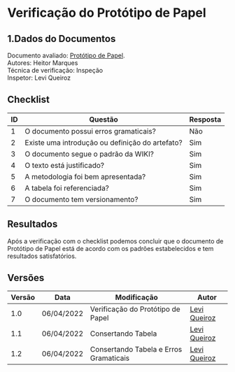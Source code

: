 # Verificação do Protótipo de Papel

## 1.Dados do Documentos
Documento avaliado: [Protótipo de Papel](./../Design_avaliacao_desenv/nivel2/planejamento_Avaliação.md).<br>
Autores: Heitor Marques <br>
Técnica de verificação: Inspeção<br>
Inspetor: Levi Queiroz<br>

## Checklist
|ID|Questão|Resposta|
|--|--|--|
|1|O documento possui erros gramaticais?|Não|
|2|Existe uma introdução ou definição do artefato?|Sim|
|3|O documento segue o padrão da WIKI?|Sim|
|4|O texto está justificado?|Sim|
|5|A metodologia foi bem apresentada?|Sim|
|6|A tabela foi referenciada?|Sim|
|7|O documento tem versionamento?|Sim|



## Resultados
Após a verificação com o checklist podemos concluir que o documento de Protótipo de Papel está de acordo com os padrões estabelecidos e tem resultados satisfatórios.

## Versões
| Versão | Data | Modificação | Autor |
|--|--|--|--|
| 1.0 | 06/04/2022 | Verificação do Protótipo de Papel |[Levi Queiroz](github.com/LeviQ27) |
| 1.1 | 06/04/2022 | Consertando Tabela |[Levi Queiroz](github.com/LeviQ27) |
| 1.2 | 06/04/2022 | Consertando Tabela e Erros Gramaticais |[Levi Queiroz](github.com/LeviQ27) |